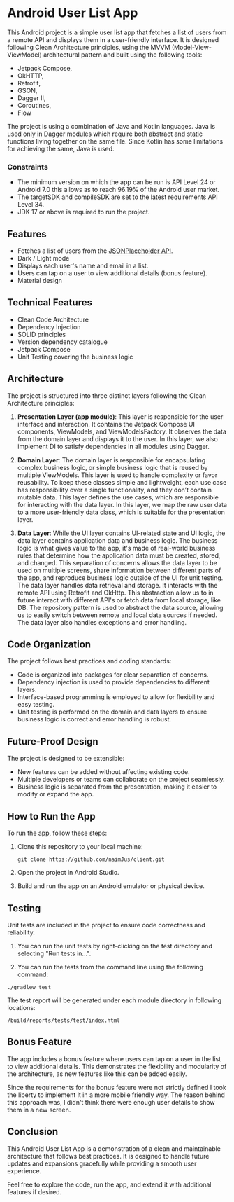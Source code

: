 # Android User List App

This Android project is a simple user list app that fetches a list of users from a remote API and displays them in a user-friendly interface. It is designed
following Clean Architecture principles, using the MVVM (Model-View-ViewModel) architectural pattern and built using the following tools:

- Jetpack Compose,
- OkHTTP,
- Retrofit,
- GSON,
- Dagger II,
- Coroutines,
- Flow

The project is using a combination of Java and Kotlin languages. Java is used only in Dagger modules which require both abstract and static functions living
together on the same file. Since Kotlin has some limitations for achieving the same, Java is used.

### Constraints

- The minimum version on which the app can be run is API Level 24 or Android 7.0 this allows as to reach 96.19% of the Android user market. 
- The targetSDK and compileSDK are set to the latest requirements API Level 34.
- JDK 17 or above is required to run the project.


## Features

- Fetches a list of users from the [JSONPlaceholder API](https://jsonplaceholder.typicode.com/users).
- Dark / Light mode
- Displays each user's name and email in a list.
- Users can tap on a user to view additional details (bonus feature).
- Material design

## Technical Features

- Clean Code Architecture
- Dependency Injection
- SOLID principles
- Version dependency catalogue
- Jetpack Compose 
- Unit Testing covering the business logic

## Architecture

The project is structured into three distinct layers following the Clean Architecture principles:

1. **Presentation Layer (app module)**: This layer is responsible for the user interface and interaction. It contains the Jetpack Compose UI components,
   ViewModels, and ViewModelsFactory. It observes the data from the domain layer and displays it to the user. In this layer, we also implement DI to satisfy
   dependencies in all modules using Dagger.

2. **Domain Layer**: The domain layer is responsible for encapsulating complex business logic, or simple business logic that is reused by multiple ViewModels.
   This layer is used to handle complexity or favor reusability. To keep these classes simple and lightweight, each use case has responsibility over a single
   functionality, and they don’t contain mutable data. This layer defines the use cases, which are responsible for interacting with the data layer. In this
   layer, we map the raw user data to a more user-friendly data class, which is suitable for the presentation layer.

3. **Data Layer**: While the UI layer contains UI-related state and UI logic, the data layer contains application data and business logic. The business logic is
   what gives value to the app, it's made of real-world business rules that determine how the application data must be created, stored, and changed. This
   separation
   of concerns allows the data layer to be used on multiple screens, share information between different parts of the app, and reproduce business logic outside
   of the UI for unit testing. The data layer handles data retrieval and storage. It interacts with the remote API using Retrofit and OkHttp. This abstraction
   allow us to in future interact with different API's or fetch data from local storage, like DB. The repository pattern is used to abstract the data source,
   allowing us to easily switch between remote and local data sources if needed. The data layer also handles
   exceptions and error handling.

## Code Organization

The project follows best practices and coding standards:

- Code is organized into packages for clear separation of concerns.
- Dependency injection is used to provide dependencies to different layers.
- Interface-based programming is employed to allow for flexibility and easy testing.
- Unit testing is performed on the domain and data layers to ensure business logic is correct and error handling is robust.

## Future-Proof Design

The project is designed to be extensible:

- New features can be added without affecting existing code.
- Multiple developers or teams can collaborate on the project seamlessly.
- Business logic is separated from the presentation, making it easier to modify or expand the app.

## How to Run the App

To run the app, follow these steps:

1. Clone this repository to your local machine:

   ```
   git clone https://github.com/naimJus/client.git
   ```

2. Open the project in Android Studio.

3. Build and run the app on an Android emulator or physical device.

## Testing

Unit tests are included in the project to ensure code correctness and reliability.

1. You can run the unit tests by right-clicking on the test directory and selecting "Run tests in...".

2. You can run the tests from the command line using the following command:

```
./gradlew test
```

The test report will be generated under each module directory in following locations:

```
/build/reports/tests/test/index.html
```

## Bonus Feature

The app includes a bonus feature where users can tap on a user in the list to view additional details. This demonstrates the flexibility and modularity of the
architecture, as new features like this can be added easily.

Since the requirements for the bonus feature were not strictly defined I took the liberty to implement it in a more mobile friendly way. The reason behind this approach was, I didn't think there were enough user details to show them in a new screen. 

## Conclusion

This Android User List App is a demonstration of a clean and maintainable architecture that follows best practices. It is designed to handle future updates and
expansions gracefully while providing a smooth user experience.

Feel free to explore the code, run the app, and extend it with additional features if desired.